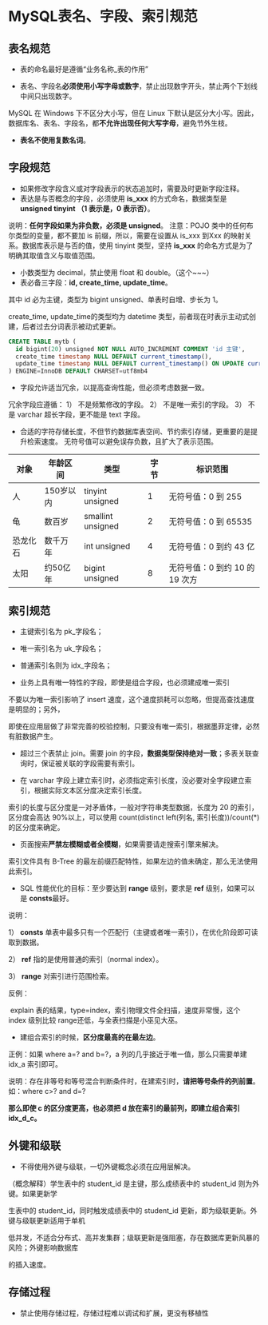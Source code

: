 # MySQL表名、字段、索引规范

## 表名规范

- 表的命名最好是遵循“业务名称_表的作用”

- 表名、字段名**必须使用小写字母或数字**，禁止出现数字开头，禁止两个下划线中间只出现数字。

MySQL 在 Windows 下不区分大小写，但在 Linux 下默认是区分大小写。因此，数据库名、表名、字段名，都**不允许出现任何大写字母**，避免节外生枝。

- **表名不使用复数名词**。

## 字段规范

- 如果修改字段含义或对字段表示的状态追加时，需要及时更新字段注释。
- 表达是与否概念的字段，必须使用 **is_xxx** 的方式命名，数据类型是 **unsigned tinyint （1 表示是，0 表示否）**。

说明：**任何字段如果为非负数，必须是 unsigned**。
注意：POJO 类中的任何布尔类型的变量，都不要加 is 前缀，所以，需要在<resultMap>设置从 is_xxx 到Xxx 的映射关系。数据库表示是与否的值，使用 tinyint 类型，坚持 **is_xxx** 的命名方式是为了明确其取值含义与取值范围。

- 小数类型为 decimal，禁止使用 float 和 double。（这个~~~）
- 表必备三字段：**id, create_time, update_time**。

其中 id 必为主键，类型为 bigint unsigned、单表时自增、步长为 1。

create_time, update_time的类型均为 datetime 类型，前者现在时表示主动式创建，后者过去分词表示被动式更新。

```sql
CREATE TABLE mytb (
  id bigint(20) unsigned NOT NULL AUTO_INCREMENT COMMENT 'id 主键',
  create_time timestamp NULL DEFAULT current_timestamp(),
  update_time timestamp NULL DEFAULT current_timestamp() ON UPDATE current_timestamp()
) ENGINE=InnoDB DEFAULT CHARSET=utf8mb4
```

- 字段允许适当冗余，以提高查询性能，但必须考虑数据一致。

冗余字段应遵循：
1）	不是频繁修改的字段。
2）	不是唯一索引的字段。
3）	不是 varchar 超长字段，更不能是 text 字段。

- 合适的字符存储长度，不但节约数据库表空间、节约索引存储，更重要的是提升检索速度。
  无符号值可以避免误存负数，且扩大了表示范围。

| 对象     | 年龄区间  | 类型              | 字节 | 标识范围                       |
| -------- | --------- | ----------------- | ---- | ------------------------------ |
| 人       | 150岁以内 | tinyint unsigned  | 1    | 无符号值：0 到 255             |
| 龟       | 数百岁    | smallint unsigned | 2    | 无符号值：0 到 65535           |
| 恐龙化石 | 数千万年  | int unsigned      | 4    | 无符号值：0 到约 43 亿         |
| 太阳     | 约50亿年  | bigint unsigned   | 8    | 无符号值：0 到约 10 的 19 次方 |


## 索引规范

- 主键索引名为 pk_字段名；
- 唯一索引名为 uk_字段名；
- 普通索引名则为 idx_字段名；

- 业务上具有唯一特性的字段，即使是组合字段，也必须建成唯一索引

不要以为唯一索引影响了 insert 速度，这个速度损耗可以忽略，但提高查找速度是明显的；另外，

即使在应用层做了非常完善的校验控制，只要没有唯一索引，根据墨菲定律，必然有脏数据产生。

- 超过三个表禁止 join。需要 join 的字段，**数据类型保持绝对一致**；多表关联查询时，保证被关联的字段需要有索引。

- 在 varchar 字段上建立索引时，必须指定索引长度，没必要对全字段建立索引，根据实际文本区分度决定索引长度。

索引的长度与区分度是一对矛盾体，一般对字符串类型数据，长度为 20 的索引，区分度会高达 90%以上，可以使用 count(distinct left(列名, 索引长度))/count(*)的区分度来确定。

- 页面搜索**严禁左模糊或者全模糊**，如果需要请走搜索引擎来解决。

索引文件具有 B-Tree 的最左前缀匹配特性，如果左边的值未确定，那么无法使用此索引。

- SQL 性能优化的目标：至少要达到 **range** 级别，要求是 **ref** 级别，如果可以是 **consts**最好。

说明：

1） **consts** 单表中最多只有一个匹配行（主键或者唯一索引），在优化阶段即可读取到数据。

2） **ref** 指的是使用普通的索引（normal index）。 

3） **range** 对索引进行范围检索。

反例：

​	explain 表的结果，type=index，索引物理文件全扫描，速度非常慢，这个 index 级别比较 range还低，与全表扫描是小巫见大巫。

- 建组合索引的时候，**区分度最高的在最左边**。

正例：如果 where a=? and b=?，a 列的几乎接近于唯一值，那么只需要单建 idx_a 索引即可。

说明：存在非等号和等号混合判断条件时，在建索引时，**请把等号条件的列前置**。如：where c>? and d=? 

**那么即使 c 的区分度更高，也必须把 d 放在索引的最前列，即建立组合索引 idx_d_c。**

## 外键和级联

- 不得使用外键与级联，一切外键概念必须在应用层解决。

（概念解释）学生表中的 student_id 是主键，那么成绩表中的 student_id 则为外键。如果更新学

生表中的 student_id，同时触发成绩表中的 student_id 更新，即为级联更新。外键与级联更新适用于单机

低并发，不适合分布式、高并发集群；级联更新是强阻塞，存在数据库更新风暴的风险；外键影响数据库

的插入速度。

## 存储过程

- 禁止使用存储过程，存储过程难以调试和扩展，更没有移植性